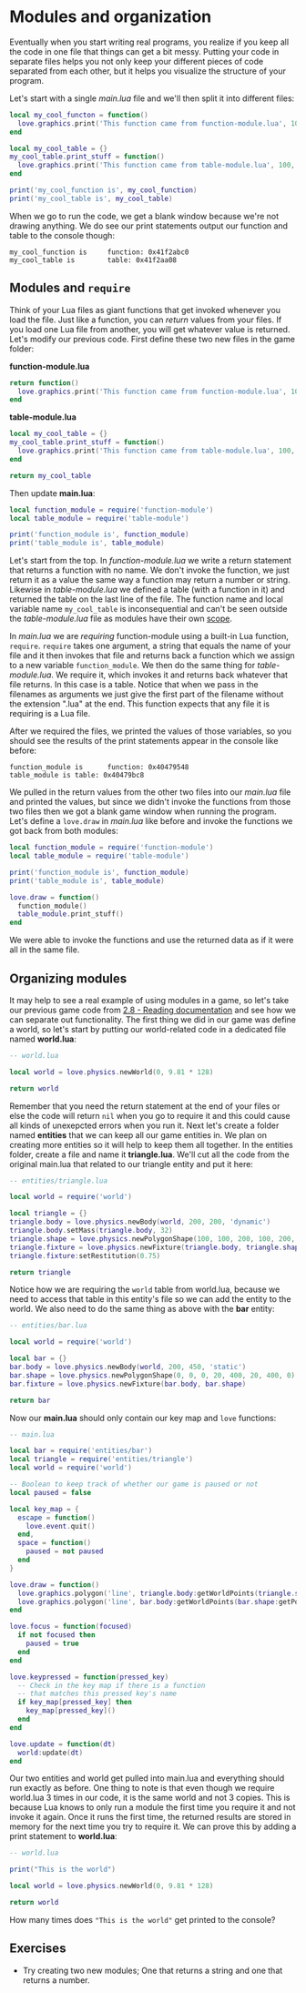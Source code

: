 # Modules and organization

Eventually when you start writing real programs, you realize if you keep all the code in one file that things can get a bit messy.
Putting your code in separate files helps you not only keep your different pieces of code separated from each other, but it helps you visualize the structure of your program.

Let's start with a single *main.lua* file and we'll then split it into different files:


```lua
local my_cool_functon = function()
  love.graphics.print('This function came from function-module.lua', 100, 100, 0, 2)
end

local my_cool_table = {}
my_cool_table.print_stuff = function()
  love.graphics.print('This function came from table-module.lua', 100, 200, 0, 2)
end

print('my_cool_function is', my_cool_function)
print('my_cool_table is', my_cool_table)
```

When we go to run the code, we get a blank window because we're not drawing anything.
We do see our print statements output our function and table to the console though:

```
my_cool_function is     function: 0x41f2abc0
my_cool_table is        table: 0x41f2aa08
```

## Modules and `require`

Think of your Lua files as giant functions that get invoked whenever you load the file.
Just like a function, you can *return* values from your files.
If you load one Lua file from another, you will get whatever value is returned.
Let's modify our previous code.
First define these two new files in the game folder:

**function-module.lua**

```lua
return function()
  love.graphics.print('This function came from function-module.lua', 100, 100, 0, 2)
end
```

**table-module.lua**

```lua
local my_cool_table = {}
my_cool_table.print_stuff = function()
  love.graphics.print('This function came from table-module.lua', 100, 200, 0, 2)
end

return my_cool_table
```

Then update **main.lua**:

```lua
local function_module = require('function-module')
local table_module = require('table-module')

print('function_module is', function_module)
print('table_module is', table_module)
```

Let's start from the top.
In *function-module.lua* we write a return statement that returns a function with no name.
We don't invoke the function, we just return it as a value the same way a function may return a number or string.
Likewise in *table-module.lua* we defined a table (with a function in it) and returned the table on the last line of the file.
The function name and local variable name `my_cool_table` is inconsequential and can't be seen outside the *table-module.lua* file as modules have their own [scope](/pages/01-17-scopes.html).

In *main.lua* we are *requiring* function-module using a built-in Lua function, `require`.
`require` takes one argument, a string that equals the name of your file and it then invokes that file and returns back a function which we assign to a new variable `function_module`.
We then do the same thing for *table-module.lua*. We require it, which invokes it and returns back whatever that file returns.
In this case is a table.
Notice that when we pass in the filenames as arguments we just give the first part of the filename without the extension ".lua" at the end.
This function expects that any file it is requiring is a Lua file.

After we required the files, we printed the values of those variables, so you should see the results of the print statements appear in the console like before:

```
function_module is      function: 0x40479548
table_module is table: 0x40479bc8
```

We pulled in the return values from the other two files into our *main.lua* file and printed the values, but since we didn't invoke the functions from those two files then we got a blank game window when running the program.
Let's define a `love.draw` in *main.lua* like before and invoke the functions we got back from both modules:

```lua
local function_module = require('function-module')
local table_module = require('table-module')

print('function_module is', function_module)
print('table_module is', table_module)

love.draw = function()
  function_module()
  table_module.print_stuff()
end
```

We were able to invoke the functions and use the returned data as if it were all in the same file.

## Organizing modules

It may help to see a real example of using modules in a game, so let's take our previous game code from [2.8 - Reading documentation](pages/02-08-reading-documentation.md) and see how we can separate out functionality.
The first thing we did in our game was define a world, so let's start by putting our world-related code in a dedicated file named **world.lua**:

```lua
-- world.lua

local world = love.physics.newWorld(0, 9.81 * 128)

return world
```

Remember that you need the return statement at the end of your files or else the code will return `nil` when you go to require it and this could cause all kinds of unexepcted errors when you run it.
Next let's create a folder named **entities** that we can keep all our game entities in.
We plan on creating more entities so it will help to keep them all together.
In the entities folder, create a file and name it **triangle.lua**.
We'll cut all the code from the original main.lua that related to our triangle entity and put it here:

```lua
-- entities/triangle.lua

local world = require('world')

local triangle = {}
triangle.body = love.physics.newBody(world, 200, 200, 'dynamic')
triangle.body.setMass(triangle.body, 32)
triangle.shape = love.physics.newPolygonShape(100, 100, 200, 100, 200, 200)
triangle.fixture = love.physics.newFixture(triangle.body, triangle.shape)
triangle.fixture:setRestitution(0.75)

return triangle
```

Notice how we are requiring the `world` table from world.lua, because we need to access that table in this entity's file so we can add the entity to the world.
We also need to do the same thing as above with the **bar** entity:

```lua
-- entities/bar.lua

local world = require('world')

local bar = {}
bar.body = love.physics.newBody(world, 200, 450, 'static')
bar.shape = love.physics.newPolygonShape(0, 0, 0, 20, 400, 20, 400, 0)
bar.fixture = love.physics.newFixture(bar.body, bar.shape)

return bar
```

Now our **main.lua** should only contain our key map and `love` functions:

```lua
-- main.lua

local bar = require('entities/bar')
local triangle = require('entities/triangle')
local world = require('world')

-- Boolean to keep track of whether our game is paused or not
local paused = false

local key_map = {
  escape = function()
    love.event.quit()
  end,
  space = function()
    paused = not paused
  end
}

love.draw = function()
  love.graphics.polygon('line', triangle.body:getWorldPoints(triangle.shape:getPoints()))
  love.graphics.polygon('line', bar.body:getWorldPoints(bar.shape:getPoints()))
end

love.focus = function(focused)
  if not focused then
    paused = true
  end
end

love.keypressed = function(pressed_key)
  -- Check in the key map if there is a function
  -- that matches this pressed key's name
  if key_map[pressed_key] then
    key_map[pressed_key]()
  end
end

love.update = function(dt)
  world:update(dt)
end
```

Our two entities and world get pulled into main.lua and everything should run exactly as before.
One thing to note is that even though we require world.lua 3 times in our code, it is the same world and not 3 copies.
This is because Lua knows to only run a module the first time you require it and not invoke it again.
Once it runs the first time, the returned results are stored in memory for the next time you try to require it.
We can prove this by adding a print statement to **world.lua**:

```lua
-- world.lua

print("This is the world")

local world = love.physics.newWorld(0, 9.81 * 128)

return world
```

How many times does `"This is the world"` get printed to the console?

## Exercises

- Try creating two new modules; One that returns a string and one that returns a number.
